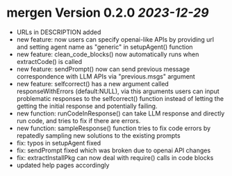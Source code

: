 # mergen Version 0.2.0 _2023-12-29_
  * URLs in DESCRIPTION added 
  * new feature: now users can specify openai-like APIs by providing url and setting
    agent name as "generic" in setupAgent() function
  * new feature: clean_code_blocks() now automatically runs when extractCode() is called
  * new feature: sendPrompt() now can send previous message correspondence with LLM APIs via "previous.msgs" argument
  * new feature: selfcorrect() has a new argument called responseWithErrors (default:NULL), via this arguments
    users can input problematic responses to the selfcorrect() function instead of letting the getting the initial response and potentially failing.
  * new function: runCodeInResponse() can take LLM response and directly run code, and tries
    to fix if there are errors.
  * new function: sampleResponse() function tries to fix code errors by repatedly sampling new solutions to the existing prompts
  * fix: typos in setupAgent fixed
  * fix: sendPrompt fixed which was broken due to openai API changes
  * fix: extractInstallPkg can now deal with require() calls in code blocks
  * updated help pages accordingly
